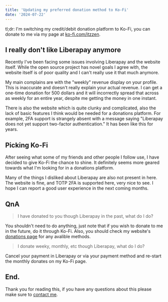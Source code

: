 ```yaml
---
title: 'Updating my preferred donation method to Ko-Fi'
date: '2024-07-22'
---
```


tl;dr: I'm switching my credit/debit donation platform to Ko-Fi, you can donate to me via my page at [ko-fi.com/itzzen](https://ko-fi.com/itzzen).

## I really don't like Liberapay anymore

Recently I've been facing some issues involving Liberapay and the website itself. While the open source project has novel goals I agree with, the website itself is of poor quality and I can't really use it that much anymore.

My main complains are with the "weekly" revenue display on your profile. This is inaccurate and doesn't really explain your actual revenue. I can get a one-time donation for 500 dollars and it will incorrectly spread that across as weekly for an entire year, despite me getting the money in one instant.

There is also the website which is quite clunky and complicated, also the lack of basic features I think would be needed for a donations platform. For example, 2FA support is strangely absent with a message saying "Liberapay does not yet support two-factor authentication." It has been like this for years.

## Picking Ko-Fi

After seeing what some of my friends and other people I follow use, I have decided to give Ko-Fi the chance to shine. It definitely seems more geared towards what I'm looking for in a donations platform.

Many of the things I disliked about Liberapay are also not present in here. The website is fine, and TOTP 2FA is supported here, very nice to see. I hope I can report a good user experience in the next coming months.

## QnA

> I have donated to you though Liberapay in the past, what do I do?

You shouldn't need to do anything, just note that if you wish to donate to me in the future, do it through Ko-Fi. Also, you should check my website's [donations page](http://itzzen.net/donate) for any avalible methods.

> I donate weeky, monthly, etc though Liberapay, what do I do?

Cancel your payment in Liberapay or via your payment method and re-start the monthly donates on my Ko-Fi page.

## End.

Thank you for reading this, if you have any questions about this please make sure to [contact me](https://itzzen.net/contact).
